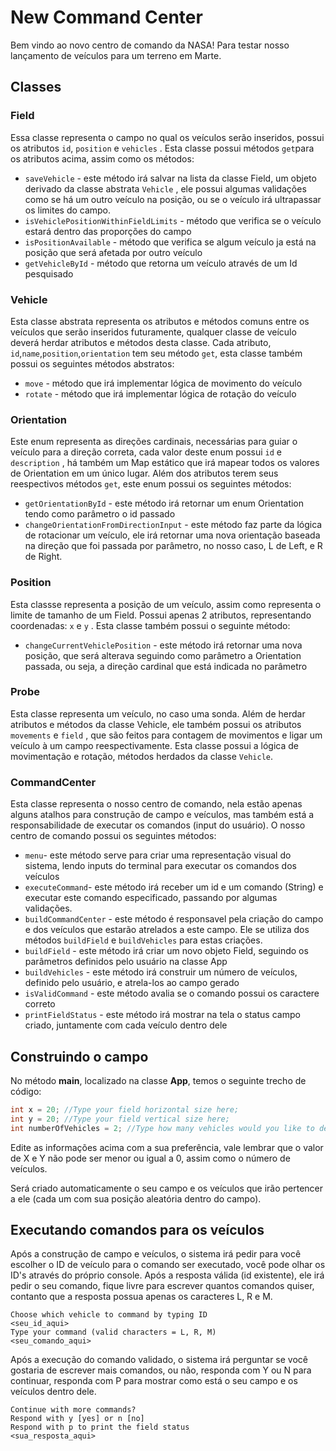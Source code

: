 # New Command Center

Bem vindo ao novo centro de comando da NASA! Para testar nosso lançamento de veículos para um terreno em Marte.

## Classes

### Field

Essa classe representa o campo no qual os veículos serão inseridos, possui os atributos `id`, `position` e `vehicles` . Esta classe possui métodos `get`para os atributos acima, assim como os métodos:

- `saveVehicle` - este método irá salvar na lista da classe Field, um objeto derivado da classe abstrata `Vehicle` , ele possui algumas validações como se há um outro veículo na posição, ou se o veículo irá ultrapassar os limites do campo.
- `isVehiclePositionWithinFieldLimits` - método que verifica se o veículo estará dentro das proporções do campo
- `isPositionAvailable` - método que verifica se algum veículo ja está na posição que será afetada por outro veículo
- `getVehicleById` - método que retorna um veículo através de um Id pesquisado

### Vehicle

Esta classe abstrata representa os atributos e métodos comuns entre os veículos que serão inseridos futuramente, qualquer classe de veículo deverá herdar atributos e métodos desta classe. Cada atributo, `id`,`name`,`position`,`orientation` tem seu método `get`, esta classe também possui os seguintes métodos abstratos:

- `move` - método que irá implementar lógica de movimento do veículo
- `rotate` - método que irá implementar lógica de rotação do veículo

### Orientation

Este enum representa as direções cardinais, necessárias para guiar o veículo para a direção correta, cada valor deste enum possui `id` e `description` , há também um Map estático que irá mapear todos os valores de Orientation em um único lugar. Além dos atributos terem seus reespectivos métodos `get`, este enum possui os seguintes métodos:

- `getOrientationById` - este método irá retornar um enum Orientation tendo como parâmetro o id passado
- `changeOrientationFromDirectionInput` - este método faz parte da lógica de rotacionar um veículo, ele irá retornar uma nova orientação baseada na direção que foi passada por parâmetro, no nosso caso, L de Left, e R de Right.

### Position

Esta classse representa a posição de um veículo, assim como representa o limite de tamanho de um Field. Possui apenas 2 atributos, representando coordenadas: `x` e `y` . Esta classe também possui o seguinte método:

- `changeCurrentVehiclePosition` - este método irá retornar uma nova posição, que será alterava seguindo como parâmetro a Orientation passada, ou seja, a direção cardinal que está indicada no parâmetro

### Probe

Esta classe representa um veículo, no caso uma sonda. Além de herdar atributos e métodos da classe Vehicle, ele também possui os atributos `movements` e `field` , que são feitos para contagem de movimentos e ligar um veículo à um campo reespectivamente. Esta classe possui a lógica de movimentação e rotação, métodos herdados da classe `Vehicle`.

### CommandCenter

Esta classe representa o nosso centro de comando, nela estão apenas alguns atalhos para construção de campo e veículos, mas também está a responsabilidade de executar os comandos (input do usuário). O nosso centro de comando possui os seguintes métodos:

- `menu`- este método serve para criar uma representação visual do sistema, lendo inputs do terminal para executar os comandos dos veículos
- `executeCommand`- este método irá receber um id e um comando (String)  e executar este comando especificado, passando por algumas validações.
- `buildCommandCenter` - este método é responsavel pela criação do campo e dos veículos que estarão atrelados a este campo. Ele se utiliza dos métodos `buildField` e `buildVehicles` para estas criações.
- `buildField` - este método irá criar um novo objeto Field, seguindo os parâmetros definidos pelo usuário na classe App
- `buildVehicles` - este método irá construir um número de veículos, definido pelo usuário, e atrela-los ao campo gerado
- `isValidCommand` - este método avalia se o comando possui os caractere correto
- `printFieldStatus` - este método irá mostrar na tela o status campo criado, juntamente com cada veículo dentro dele

## Construindo o campo

No método **main**, localizado na classe **App**, temos o seguinte trecho de código:

```java
int x = 20; //Type your field horizontal size here;
int y = 20; //Type your field vertical size here;
int numberOfVehicles = 2; //Type how many vehicles would you like to deploy on the field
```

Edite as informações acima com a sua preferência, vale lembrar que o valor de X e Y não pode ser menor ou igual a 0, assim como o número de veículos.

Será criado automaticamente o seu campo e os veículos que irão pertencer a ele (cada um com sua posição aleatória dentro do campo).

## Executando comandos para os veículos

Após a construção de campo e veículos, o sistema irá pedir para você escolher o ID de veículo para o comando ser executado, você pode olhar os ID's através do próprio console. Após a resposta válida (id existente), ele irá pedir o seu comando, fique livre para escrever quantos comandos quiser, contanto que a resposta possua apenas os caracteres L, R e M.

```
Choose which vehicle to command by typing ID
<seu_id_aqui>
Type your command (valid characters = L, R, M)
<seu_comando_aqui>
```

Após a execução do comando validado, o sistema irá perguntar se você gostaria de escrever mais comandos, ou não, responda com Y ou N para continuar, responda com P para mostrar como está o seu campo e os veículos dentro dele.

```
Continue with more commands?
Respond with y [yes] or n [no]
Respond with p to print the field status
<sua_resposta_aqui>
```
